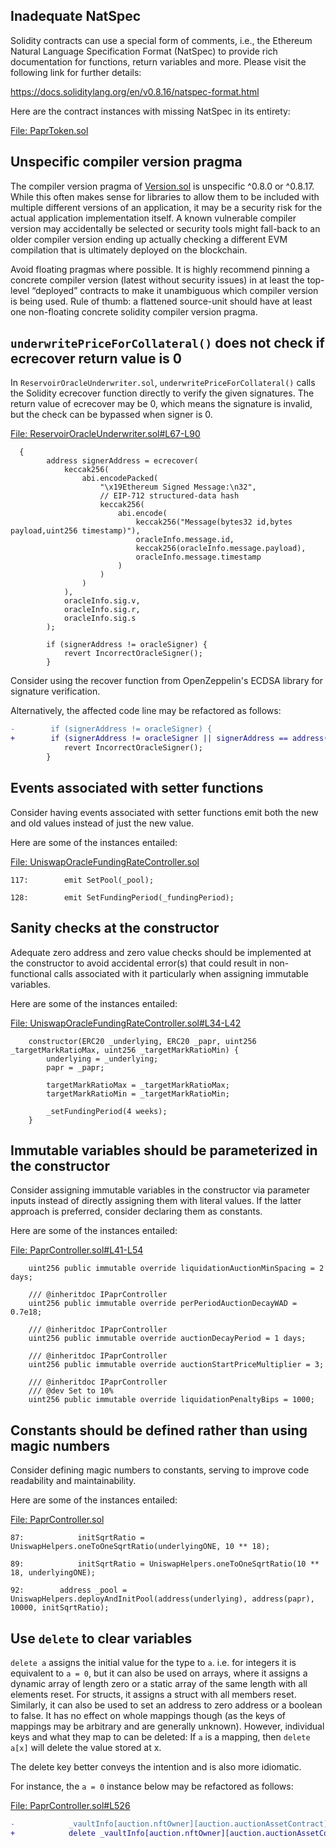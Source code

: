 ## Inadequate NatSpec
Solidity contracts can use a special form of comments, i.e., the Ethereum Natural Language Specification Format (NatSpec) to provide rich documentation for functions, return variables and more. Please visit the following link for further details:

https://docs.soliditylang.org/en/v0.8.16/natspec-format.html

Here are the contract instances with missing NatSpec in its entirety:

[File: PaprToken.sol](https://github.com/with-backed/papr/blob/9528f2711ff0c1522076b9f93fba13f88d5bd5e6/src/PaprToken.sol)

## Unspecific compiler version pragma
The compiler version pragma of [Version.sol](https://github.com/code-423n4/2022-12-forgeries/blob/main/src/utils/Version.sol) is unspecific ^0.8.0 or ^0.8.17. While this often makes sense for libraries to allow them to be included with multiple different versions of an application, it may be a security risk for the actual application implementation itself. A known vulnerable compiler version may accidentally be selected or security tools might fall-back to an older compiler version ending up actually checking a different EVM compilation that is ultimately deployed on the blockchain.

Avoid floating pragmas where possible. It is highly recommend pinning a concrete compiler version (latest without security issues) in at least the top-level “deployed” contracts to make it unambiguous which compiler version is being used. Rule of thumb: a flattened source-unit should have at least one non-floating concrete solidity compiler version pragma.

## `underwritePriceForCollateral()` does not check if ecrecover return value is 0
In `ReservoirOracleUnderwriter.sol`, `underwritePriceForCollateral()` calls the Solidity ecrecover function directly to verify the given signatures.
The return value of ecrecover may be 0, which means the signature is invalid, but the check can be bypassed when signer is 0.

[File: ReservoirOracleUnderwriter.sol#L67-L90](https://github.com/with-backed/papr/blob/9528f2711ff0c1522076b9f93fba13f88d5bd5e6/src/ReservoirOracleUnderwriter.sol#L67-L90)

```
  {
        address signerAddress = ecrecover(
            keccak256(
                abi.encodePacked(
                    "\x19Ethereum Signed Message:\n32",
                    // EIP-712 structured-data hash
                    keccak256(
                        abi.encode(
                            keccak256("Message(bytes32 id,bytes payload,uint256 timestamp)"),
                            oracleInfo.message.id,
                            keccak256(oracleInfo.message.payload),
                            oracleInfo.message.timestamp
                        )
                    )
                )
            ),
            oracleInfo.sig.v,
            oracleInfo.sig.r,
            oracleInfo.sig.s
        );

        if (signerAddress != oracleSigner) {
            revert IncorrectOracleSigner();
        }
```
Consider using the recover function from OpenZeppelin's ECDSA library for signature verification.

Alternatively, the affected code line may be refactored as follows:

```diff
-        if (signerAddress != oracleSigner) {
+        if (signerAddress != oracleSigner || signerAddress == address(0)) {
            revert IncorrectOracleSigner();
        }
```
## Events associated with setter functions
Consider having events associated with setter functions emit both the new and old values instead of just the new value.

Here are some of the instances entailed:

[File: UniswapOracleFundingRateController.sol](https://github.com/with-backed/papr/blob/9528f2711ff0c1522076b9f93fba13f88d5bd5e6/src/UniswapOracleFundingRateController.sol)

```
117:        emit SetPool(_pool);

128:        emit SetFundingPeriod(_fundingPeriod);
```
## Sanity checks at the constructor
Adequate zero address and zero value checks should be implemented at the constructor to avoid accidental error(s) that could result in non-functional calls associated with it particularly when assigning immutable variables.

Here are some of the instances entailed:

[File: UniswapOracleFundingRateController.sol#L34-L42](https://github.com/with-backed/papr/blob/9528f2711ff0c1522076b9f93fba13f88d5bd5e6/src/UniswapOracleFundingRateController.sol#L34-L42)

```
    constructor(ERC20 _underlying, ERC20 _papr, uint256 _targetMarkRatioMax, uint256 _targetMarkRatioMin) {
        underlying = _underlying;
        papr = _papr;

        targetMarkRatioMax = _targetMarkRatioMax;
        targetMarkRatioMin = _targetMarkRatioMin;

        _setFundingPeriod(4 weeks);
    }
```
## Immutable variables should be parameterized in the constructor
Consider assigning immutable variables in the constructor via parameter inputs instead of directly assigning them with literal values. If the latter approach is preferred, consider declaring them as constants.

Here are some of the instances entailed:

[File: PaprController.sol#L41-L54](https://github.com/with-backed/papr/blob/9528f2711ff0c1522076b9f93fba13f88d5bd5e6/src/PaprController.sol#L41-L54)

```
    uint256 public immutable override liquidationAuctionMinSpacing = 2 days;

    /// @inheritdoc IPaprController
    uint256 public immutable override perPeriodAuctionDecayWAD = 0.7e18;

    /// @inheritdoc IPaprController
    uint256 public immutable override auctionDecayPeriod = 1 days;

    /// @inheritdoc IPaprController
    uint256 public immutable override auctionStartPriceMultiplier = 3;

    /// @inheritdoc IPaprController
    /// @dev Set to 10%
    uint256 public immutable override liquidationPenaltyBips = 1000;
```
## Constants should be defined rather than using magic numbers
Consider defining magic numbers to constants, serving to improve code readability and maintainability.

Here are some of the instances entailed:

[File: PaprController.sol](https://github.com/with-backed/papr/blob/9528f2711ff0c1522076b9f93fba13f88d5bd5e6/src/PaprController.sol)

```
87:            initSqrtRatio = UniswapHelpers.oneToOneSqrtRatio(underlyingONE, 10 ** 18);

89:            initSqrtRatio = UniswapHelpers.oneToOneSqrtRatio(10 ** 18, underlyingONE);

92:        address _pool = UniswapHelpers.deployAndInitPool(address(underlying), address(papr), 10000, initSqrtRatio);
```
## Use `delete` to clear variables
`delete a` assigns the initial value for the type to `a`. i.e. for integers it is equivalent to `a = 0`, but it can also be used on arrays, where it assigns a dynamic array of length zero or a static array of the same length with all elements reset. For structs, it assigns a struct with all members reset. Similarly, it can also be used to set an address to zero address or a boolean to false. It has no effect on whole mappings though (as the keys of mappings may be arbitrary and are generally unknown). However, individual keys and what they map to can be deleted: If `a` is a mapping, then `delete a[x]` will delete the value stored at x.

The delete key better conveys the intention and is also more idiomatic.

For instance, the `a = 0` instance below may be refactored as follows:

[File: PaprController.sol#L526](https://github.com/with-backed/papr/blob/9528f2711ff0c1522076b9f93fba13f88d5bd5e6/src/PaprController.sol#L526)

```diff
-            _vaultInfo[auction.nftOwner][auction.auctionAssetContract].latestAuctionStartTime = 0;
+            delete _vaultInfo[auction.nftOwner][auction.auctionAssetContract].latestAuctionStartTime ;
```